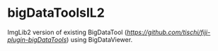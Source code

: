 # bigDataToolsIL2

ImgLib2 version of existing BigDataTool (*https://github.com/tischi/fiji-plugin-bigDataTools*)
using BigDataViewer.